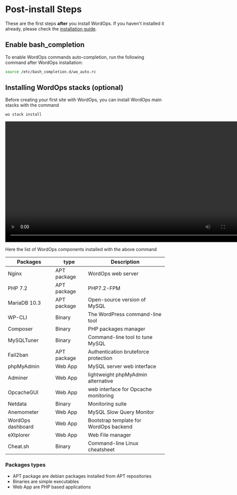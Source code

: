 # Post-install Steps

These are the first steps **after** you install WordOps. If you haven't installed it already, please check the [installation guide](installation-guide.md).

## Enable bash_completion

To enable WordOps commands auto-completion, run the following command after WordOps installation:

```bash
source /etc/bash_completion.d/wo_auto.rc
```

## Installing WordOps stacks (optional)

Before creating your first site with WordOps, you can install WordOps main stacks with the command

```bash
wo stack install
```

<video align="center" src="/images/wo-stack.webm" width="760" autoplay loop></video>

Here the list of WordOps components installed with the above command

| Packages          | type        | Description                            |
| ----------------- | ----------- | -------------------------------------- |
| Nginx             | APT package | WordOps web server                     |
| PHP 7.2           | APT package | PHP7.2-FPM                             |
| MariaDB 10.3      | APT package | Open-source version of MySQL           |
| WP-CLI            | Binary      | The WordPress command-line tool        |
| Composer          | Binary      | PHP packages manager                   |
| MySQLTuner        | Binary      | Command-line tool to tune MySQL        |
| Fail2ban          | APT package | Authentication bruteforce protection   |
| phpMyAdmin        | Web App     | MySQL server web interface             |
| Adminer           | Web App     | lightweight phpMyAdmin alternative     |
| OpcacheGUI        | Web App     | web interface for Opcache monitoring   |
| Netdata           | Binary      | Monitoring suite                       |
| Anemometer        | Web App     | MySQL Slow Query Monitor               |
| WordOps dashboard | Web App     | Bootstrap template for WordOps backend |
| eXtplorer         | Web App     | Web File manager                       |
| Cheat.sh          | Binary      | Command-line Linux cheatsheet          |

### Packages types

- APT package are debian packages installed from APT repositories
- Binaries are simple executables
- Web App are PHP based applications

